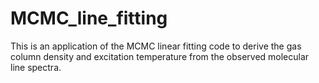 # MCMC_line_fitting
This is an application of the MCMC linear fitting code to derive the gas column density and excitation temperature from the observed molecular line spectra. 
